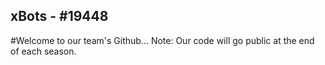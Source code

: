 ## xBots - #19448
#Welcome to our team's Github...
Note: Our code will go public at the end of each season.
